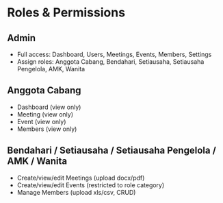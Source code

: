 # Roles & Permissions

## Admin
- Full access: Dashboard, Users, Meetings, Events, Members, Settings
- Assign roles: Anggota Cabang, Bendahari, Setiausaha, Setiausaha Pengelola, AMK, Wanita

## Anggota Cabang
- Dashboard (view only)
- Meeting (view only)
- Event (view only)
- Members (view only)


## Bendahari / Setiausaha / Setiausaha Pengelola / AMK / Wanita
- Create/view/edit Meetings (upload docx/pdf)
- Create/view/edit Events (restricted to role category)
- Manage Members (upload xls/csv, CRUD)
